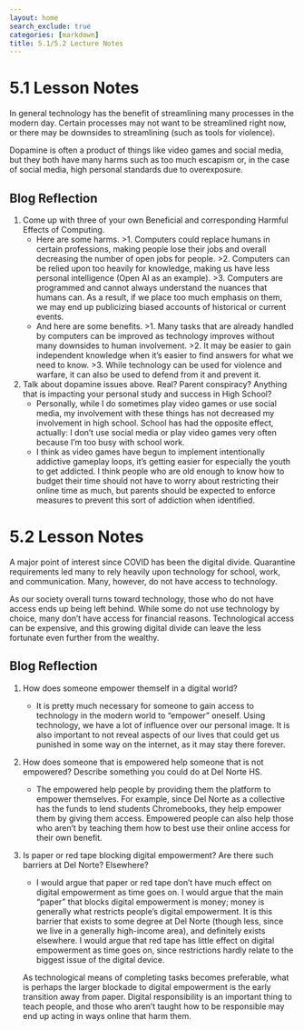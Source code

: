 ```yaml
---
layout: home
search_exclude: true
categories: [markdown]
title: 5.1/5.2 Lecture Notes
---
```


# 5.1 Lesson Notes
In general technology has the benefit of streamlining many processes in the modern day. Certain processes may not want to be streamlined right now, or there may be downsides to streamlining (such as tools for violence).

Dopamine is often a product of things like video games and social media, but they both have many harms such as too much escapism or, in the case of social media, high personal standards due to overexposure.

## Blog Reflection
1. Come up with three of your own Beneficial and corresponding Harmful Effects of Computing.
    - Here are some harms. >1. Computers could replace humans in certain professions, making people lose their jobs and overall decreasing the number of open jobs for people. >2. Computers can be relied upon too heavily for knowledge, making us have less personal intelligence (Open AI as an example). >3. Computers are programmed and cannot always understand the nuances that humans can. As a result, if we place too much emphasis on them, we may end up publicizing biased accounts of historical or current events.
    - And here are some benefits. >1. Many tasks that are already handled by computers can be improved as technology improves without many downsides to human involvement. >2. It may be easier to gain independent knowledge when it’s easier to find answers for what we need to know. >3. While technology can be used for violence and warfare, it can also be used to defend from it and prevent it.
2. Talk about dopamine issues above. Real? Parent conspiracy? Anything that is impacting your personal study and success in High School?
    - Personally, while I do sometimes play video games or use social media, my involvement with these things has not decreased my involvement in high school. School has had the opposite effect, actually: I don’t use social media or play video games very often because I’m too busy with school work.
    - I think as video games have begun to implement intentionally addictive gameplay loops, it’s getting easier for especially the youth to get addicted. I think people who are old enough to know how to budget their time should not have to worry about restricting their online time as much, but parents should be expected to enforce measures to prevent this sort of addiction when identified.

# 5.2 Lesson Notes
A major point of interest since COVID has been the digital divide. Quarantine requirements led many to rely heavily upon technology for school, work, and communication. Many, however, do not have access to technology.

As our society overall turns toward technology, those who do not have access ends up being left behind. While some do not use technology by choice, many don’t have access for financial reasons. Technological access can be expensive, and this growing digital divide can leave the less fortunate even further from the wealthy.

## Blog Reflection
1. How does someone empower themself in a digital world?
    - It is pretty much necessary for someone to gain access to technology in the modern world to “empower” oneself. Using technology, we have a lot of influence over our personal image. It is also important to not reveal aspects of our lives that could get us punished in some way on the internet, as it may stay there forever.
2. How does someone that is empowered help someone that is not empowered? Describe something you could do at Del Norte HS.
    - The empowered help people by providing them the platform to empower themselves. For example, since Del Norte as a collective has the funds to lend students Chromebooks, they help empower them by giving them access. Empowered people can also help those who aren’t by teaching them how to best use their online access for their own benefit.
3. Is paper or red tape blocking digital empowerment? Are there such barriers at Del Norte? Elsewhere?
    - I would argue that paper or red tape don’t have much effect on digital empowerment as time goes on. I would argue that the main “paper” that blocks digital empowerment is money; money is generally what restricts people’s digital empowerment. It is this barrier that exists to some degree at Del Norte (though less, since we live in a generally high-income area), and definitely exists elsewhere. I would argue that red tape has little effect on digital empowerment as time goes on, since restrictions hardly relate to the biggest issue of the digital device.
    
    As technological means of completing tasks becomes preferable, what is perhaps the larger blockade to digital empowerment is the early transition away from paper. Digital responsibility is an important thing to teach people, and those who aren’t taught how to be responsible may end up acting in ways online that harm them.